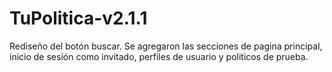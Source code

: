 # TuPolitica-v2.1.1
Rediseño del botón buscar. Se agregaron las secciones de pagina principal, inicio de sesión como invitado, perfiles de usuario y politicos de prueba. 
